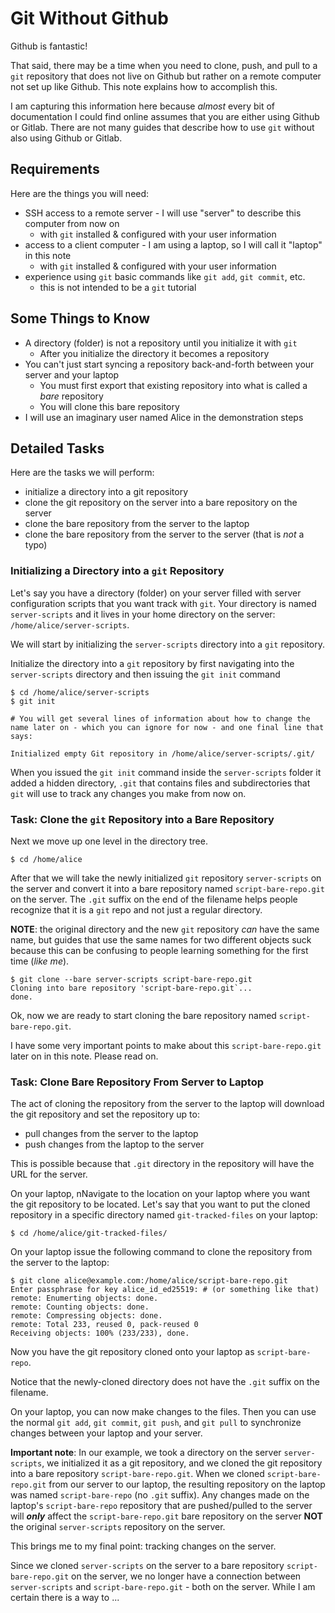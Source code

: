 # Git Without Github

Github is fantastic! 

That said, there may be a time when you need to clone, push, and pull to a `git` repository that does not live on Github but rather on a remote computer not set up like Github. This note explains how to accomplish this.

I am capturing this information here because _almost_ every bit of documentation I could find online assumes that you are either using Github or Gitlab. There are not many guides that describe how to use `git` without also using Github or Gitlab.

## Requirements

Here are the things you will need:

* SSH access to a remote server - I will use "server" to describe this computer from now on
    * with `git` installed & configured with your user information
* access to a client computer - I am using a laptop, so I will call it "laptop" in this note
    * with `git` installed & configured with your user information
* experience using `git` basic commands like `git add`, `git commit`, etc.
    * this is not intended to be a `git` tutorial

## Some Things to Know

* A directory (folder) is not a repository until you initialize it with `git`
   * After you initialize the directory it becomes a repository
* You can't just start syncing a repository back-and-forth between your server and your laptop
   * You must first export that existing repository into what is called a _bare_ repository
   * You will clone this bare repository
* I will use an imaginary user named Alice in the demonstration steps

## Detailed Tasks

Here are the tasks we will perform:

* initialize a directory into a git repository
* clone the git repository on the server into a bare repository on the server
* clone the bare repository from the server to the laptop
* clone the bare repository from the server to the server (that is _not_ a typo)

### Initializing a Directory into a `git` Repository

Let's say you have a directory (folder) on your server filled with server configuration scripts that you want track with `git`. Your directory is named `server-scripts` and it lives in your home directory on the server: `/home/alice/server-scripts`. 

We will start by initializing the `server-scripts` directory into a `git` repository. 

Initialize the directory into a `git` repository by first navigating into the `server-scripts` directory and then issuing the `git init` command

    $ cd /home/alice/server-scripts
    $ git init
    
    # You will get several lines of information about how to change the name later on - which you can ignore for now - and one final line that says:

    Initialized empty Git repository in /home/alice/server-scripts/.git/

When you issued the `git init` command inside the `server-scripts` folder it added a hidden directory, `.git` that contains files and subdirectories that `git` will use to track any changes you make from now on.

### Task: Clone the `git` Repository into a Bare Repository

Next we move up one level in the directory tree. 

    $ cd /home/alice

After that we will take the newly initialized `git` repository `server-scripts` on the server and convert it into a bare repository named `script-bare-repo.git` on the server. The `.git` suffix on the end of the filename helps people recognize that it is a `git` repo and not just a regular directory. 

**NOTE**: the original directory and the new `git` repository _can_ have the same name, but guides that use the same names for two different objects suck because this can be confusing to people learning something for the first time (_like me_).

    $ git clone --bare server-scripts script-bare-repo.git
    Cloning into bare repository 'script-bare-repo.git`...
    done.
    
Ok, now we are ready to start cloning the bare repository named `script-bare-repo.git`.

I have some very important points to make about this `script-bare-repo.git` later on in this note. Please read on.

### Task: Clone Bare Repository From Server to Laptop

The act of cloning the repository from the server to the laptop will download the git repository and set the repository up to:

* pull changes from the server to the laptop
* push changes from the laptop to the server

This is possible because that `.git` directory in the repository will have the URL for the server.

On your laptop, nNavigate to the location on your laptop where you want the git repository to be located. Let's say that you want to put the cloned repository in a specific directory named `git-tracked-files` on your laptop:

    $ cd /home/alice/git-tracked-files/

On your laptop issue the following command to clone the repository from the server to the laptop:

    $ git clone alice@example.com:/home/alice/script-bare-repo.git
    Enter passphrase for key alice_id_ed25519: # (or something like that)
    remote: Enumerting objects: done.
    remote: Counting objects: done.
    remote: Compressing objects: done.
    remote: Total 233, reused 0, pack-reused 0
    Receiving objects: 100% (233/233), done.

Now you have the git repository cloned onto your laptop as `script-bare-repo`. 

Notice that the newly-cloned directory does not have the `.git` suffix on the filename.

On your laptop, you can now make changes to the files. Then you can use the normal `git add`, `git commit`, `git push`, and `git pull` to synchronize changes between your laptop and your server.

**Important note**: In our example, we took a directory on the server `server-scripts`, we initialized it as a git repository, and we cloned the git repository into a bare repository `script-bare-repo.git`. When we cloned `script-bare-repo.git` from our server to our laptop, the resulting repository on the laptop was named `script-bare-repo` (no `.git` suffix). Any changes made on the laptop's `script-bare-repo` repository  that are pushed/pulled to the server will **_only_** affect the `script-bare-repo.git` bare repository on the server **NOT** the original `server-scripts` repository on the server.

This brings me to my final point: tracking changes on the server. 

Since we cloned `server-scripts` on the server to a bare repository `script-bare-repo.git` on the server, we no longer have a connection between `server-scripts` and `script-bare-repo.git` - both on the server. While I am certain there is a way to ...
    
    
